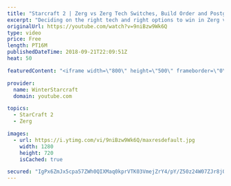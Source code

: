 ```yaml
---
title: "Starcraft 2 | Zerg vs Zerg Tech Switches, Build Order and Postgame Breakdown"
excerpt: "Deciding on the right tech and right options to win in Zerg vs Zerg.  Watch the stream - https://www.twitch.tv/wintergaming Tweeter - https://www.twitter.com/starcraftwinter Patreon - https://www.patreon.com/wintergaming"
originalUrl: https://youtube.com/watch?v=9niBzw9Wk6Q
type: video
price: Free
length: PT16M
publishedDateTime: 2018-09-21T22:09:51Z
heat: 50

featuredContent: "<iframe width=\"800\" height=\"500\" frameborder=\"0\" src=\"https://www.youtube.com/embed/9niBzw9Wk6Q\" allow=\"accelerometer; autoplay; encrypted-media; gyroscope; picture-in-picture\" allowfullscreen></iframe>"

provider:
  name: WinterStarcraft
  domain: youtube.com

topics:
  - StarCraft 2
  - Zerg

images:
  - url: https://i.ytimg.com/vi/9niBzw9Wk6Q/maxresdefault.jpg
    width: 1280
    height: 720
    isCached: true

secured: "IgPx6ZmJx5cpa57ZWh0QIXMaq0kprVTK03VmejZrY4/pY/Z50z24W07ZJr8jQ983MU/jAUr5waTvi919LPk79mo0OL1CTPnlDisUNgr+MYoZfirRBnjQ2QmSLc6I69kfHoU58Aqjbb7UYODyq37rBA5/2DfpFojgCFkGEsIhLq8cs/N/A92enQXDXbGvdHNPOurELDrwhjyslmsR/mFGmknzu14l0oV57vKE339i2Imw0jxPbxbMs8xQKS/MfqAwF0BrT8qt7tmjSqiof3Dqr5LmL0zf3/0fyX9q+5SMo0T/UQxpC0LTg64mzz1rMMF/xBjins38oDl/+eNXokVUOS2L8LfnZ/M8iSMtbNi0SVTdcwQrvUcToOHU5ibcA9Y4TUDZQVL4ohNO93UNc2FiVQmW3dncBAeewsyzlOBXBrg=;yAbj2leXjo6sYQq7L9eEWA=="
---
```


